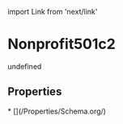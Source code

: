 import Link from 'next/link'
# Nonprofit501c2

undefined

## Properties

<Grid>
* [](/Properties/Schema.org/)

</Grid>

